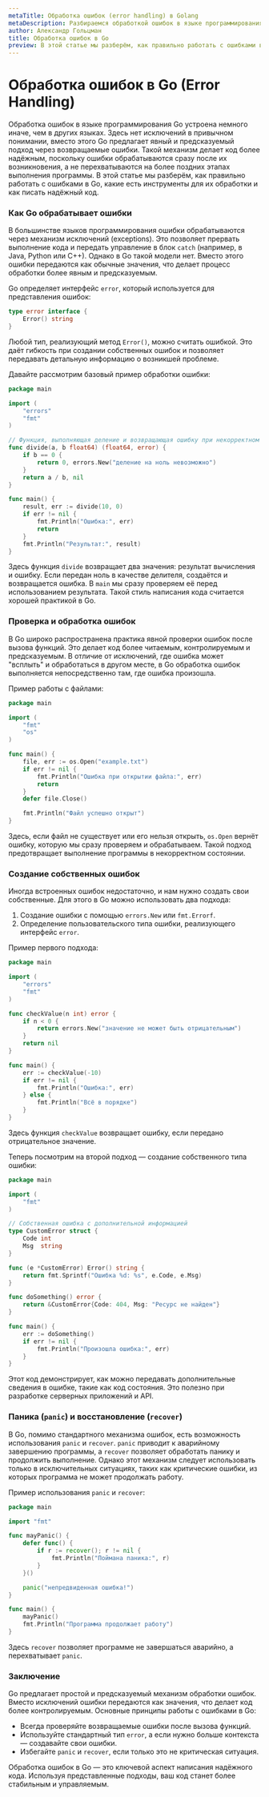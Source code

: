 ```yaml
---
metaTitle: Обработка ошибок (error handling) в Golang
metaDescription: Разбираемся обработкой ошибок в языке программирования Go (Golang).
author: Александр Гольцман
title: Обработка ошибок в Go
preview: В этой статье мы разберём, как правильно работать с ошибками в Go, какие есть инструменты для их обработки и как писать надёжный код.
---
```


# **Обработка ошибок в Go (Error Handling)**

Обработка ошибок в языке программирования Go устроена немного иначе, чем в других языках. Здесь нет исключений в привычном понимании, вместо этого Go предлагает явный и предсказуемый подход через возвращаемые ошибки. Такой механизм делает код более надёжным, поскольку ошибки обрабатываются сразу после их возникновения, а не перехватываются на более поздних этапах выполнения программы. В этой статье мы разберём, как правильно работать с ошибками в Go, какие есть инструменты для их обработки и как писать надёжный код.

### Как Go обрабатывает ошибки

В большинстве языков программирования ошибки обрабатываются через механизм исключений (exceptions). Это позволяет прервать выполнение кода и передать управление в блок `catch` (например, в Java, Python или C++). Однако в Go такой модели нет. Вместо этого ошибки передаются как обычные значения, что делает процесс обработки более явным и предсказуемым.

Go определяет интерфейс `error`, который используется для представления ошибок:

```go
type error interface {
    Error() string
}

```

Любой тип, реализующий метод `Error()`, можно считать ошибкой. Это даёт гибкость при создании собственных ошибок и позволяет передавать детальную информацию о возникшей проблеме.

Давайте рассмотрим базовый пример обработки ошибки:

```go
package main

import (
    "errors"
    "fmt"
)

// Функция, выполняющая деление и возвращающая ошибку при некорректном вводе
func divide(a, b float64) (float64, error) {
    if b == 0 {
        return 0, errors.New("деление на ноль невозможно")
    }
    return a / b, nil
}

func main() {
    result, err := divide(10, 0)
    if err != nil {
        fmt.Println("Ошибка:", err)
        return
    }
    fmt.Println("Результат:", result)
}

```

Здесь функция `divide` возвращает два значения: результат вычисления и ошибку. Если передан ноль в качестве делителя, создаётся и возвращается ошибка. В `main` мы сразу проверяем её перед использованием результата. Такой стиль написания кода считается хорошей практикой в Go.

### Проверка и обработка ошибок

В Go широко распространена практика явной проверки ошибок после вызова функций. Это делает код более читаемым, контролируемым и предсказуемым. В отличие от исключений, где ошибка может "всплыть" и обработаться в другом месте, в Go обработка ошибок выполняется непосредственно там, где ошибка произошла.

Пример работы с файлами:

```go
package main

import (
    "fmt"
    "os"
)

func main() {
    file, err := os.Open("example.txt")
    if err != nil {
        fmt.Println("Ошибка при открытии файла:", err)
        return
    }
    defer file.Close()

    fmt.Println("Файл успешно открыт")
}

```

Здесь, если файл не существует или его нельзя открыть, `os.Open` вернёт ошибку, которую мы сразу проверяем и обрабатываем. Такой подход предотвращает выполнение программы в некорректном состоянии.

### Создание собственных ошибок

Иногда встроенных ошибок недостаточно, и нам нужно создать свои собственные. Для этого в Go можно использовать два подхода:

1. Создание ошибки с помощью `errors.New` или `fmt.Errorf`.
2. Определение пользовательского типа ошибки, реализующего интерфейс `error`.

Пример первого подхода:

```go
package main

import (
    "errors"
    "fmt"
)

func checkValue(n int) error {
    if n < 0 {
        return errors.New("значение не может быть отрицательным")
    }
    return nil
}

func main() {
    err := checkValue(-10)
    if err != nil {
        fmt.Println("Ошибка:", err)
    } else {
        fmt.Println("Всё в порядке")
    }
}

```

Здесь функция `checkValue` возвращает ошибку, если передано отрицательное значение.

Теперь посмотрим на второй подход — создание собственного типа ошибки:

```go
package main

import (
    "fmt"
)

// Собственная ошибка с дополнительной информацией
type CustomError struct {
    Code int
    Msg  string
}

func (e *CustomError) Error() string {
    return fmt.Sprintf("Ошибка %d: %s", e.Code, e.Msg)
}

func doSomething() error {
    return &CustomError{Code: 404, Msg: "Ресурс не найден"}
}

func main() {
    err := doSomething()
    if err != nil {
        fmt.Println("Произошла ошибка:", err)
    }
}

```

Этот код демонстрирует, как можно передавать дополнительные сведения в ошибке, такие как код состояния. Это полезно при разработке серверных приложений и API.

### Паника (`panic`) и восстановление (`recover`)

В Go, помимо стандартного механизма ошибок, есть возможность использования `panic` и `recover`. `panic` приводит к аварийному завершению программы, а `recover` позволяет обработать панику и продолжить выполнение. Однако этот механизм следует использовать только в исключительных ситуациях, таких как критические ошибки, из которых программа не может продолжать работу.

Пример использования `panic` и `recover`:

```go
package main

import "fmt"

func mayPanic() {
    defer func() {
        if r := recover(); r != nil {
            fmt.Println("Поймана паника:", r)
        }
    }()

    panic("непредвиденная ошибка!")
}

func main() {
    mayPanic()
    fmt.Println("Программа продолжает работу")
}

```

Здесь `recover` позволяет программе не завершаться аварийно, а перехватывает `panic`.

### Заключение

Go предлагает простой и предсказуемый механизм обработки ошибок. Вместо исключений ошибки передаются как значения, что делает код более контролируемым. Основные принципы работы с ошибками в Go:

- Всегда проверяйте возвращаемые ошибки после вызова функций.
- Используйте стандартный тип `error`, а если нужно больше контекста — создавайте свои ошибки.
- Избегайте `panic` и `recover`, если только это не критическая ситуация.

Обработка ошибок в Go — это ключевой аспект написания надёжного кода. Используя представленные подходы, ваш код станет более стабильным и управляемым.
